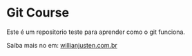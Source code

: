 # Git Course

Este é um repositorio teste para aprender como o git funciona.

Saiba mais no em: [willianjusten.com.br](http://willianjusten.com.br)